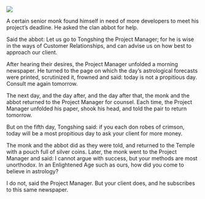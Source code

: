 ![](/pages/case-203/constellation.jpg)

A certain senior monk found himself in need of more developers to meet his project’s deadline.  He asked the clan abbot for help.

Said the abbot: Let us go to Tongshing the Project Manager; for he is wise in the ways of Customer Relationships, and can advise us on how best to approach our client.

After hearing their desires, the Project Manager unfolded a morning newspaper.  He turned to the page on which the day’s astrological forecasts were printed, scrutinized it, frowned and said: today is not a propitious day.  Consult me again tomorrow.

The next day, and the day after, and the day after that, the monk and the abbot returned to the Project Manager for counsel.  Each time, the Project Manager unfolded his paper, shook his head, and told the pair to return tomorrow.

But on the fifth day, Tongshing said: if you each don robes of crimson, today will be a most propitious day to ask your client for more money.

The monk and the abbot did as they were told, and returned to the Temple with a pouch full of silver coins.  Later, the monk went to the Project Manager and said: I cannot argue with success, but your methods are most unorthodox.  In an Enlightened Age such as ours, how did you come to believe in astrology?

I do not, said the Project Manager.  But your client does, and he subscribes to this same newspaper. 
